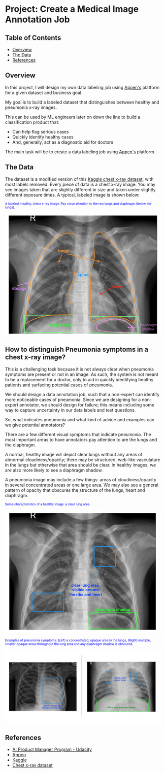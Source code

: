 #  Project: Create a Medical Image Annotation Job

## Table of Contents 

- [Overview](#overview) 
- [The Data](#data)
- [References](#references)

## Overview  <a name="overview"/>

In this project, I will design my own data labeling job using [Appen's](https://appen.com/) platform for a given dataset and business goal. 

My goal is to build a labeled dataset that distinguishes between healthy and pneumonia x-ray images.

This can be used by ML engineers later on down the line to build a classification product that:

- Can help flag serious cases
- Quickly identify healthy cases
- And, generally, act as a diagnostic aid for doctors

The main task will be to create a data labeling job using [Appen's](https://appen.com/) platform.

## The Data  <a name="data"/>
The dataset is a modified version of this [Kaggle chest x-ray dataset](https://www.kaggle.com/paultimothymooney/chest-xray-pneumonia), with most labels removed. Every piece of data is a chest x-ray image. You may see images taken that are slightly different in size and taken under slightly different exposure times. A typical, labeled image is shown below:

<p style="color:blue;font-size:10px;">A labeled, healthy, chest x-ray image. Pay close attention to the two lungs and diaphragm (below the lungs).</p>

![annotated-chest-xray.png](Data_Annotation_Project_Files/images/annotated-chest-xray.png)


## How to distinguish Pneumonia symptoms in a chest x-ray image?

This is a challenging task because it is not always clear when pneumonia symptoms are present or not in an image. As such, the system is not meant to be a replacement for a doctor, only to aid in quickly identifying healthy patients and surfacing potential cases of pneumonia.

We should design a data annotation job, such that a non-expert can identify more noticeable cases of pneumonia. Since we are designing for a non-expert annotator, we should design for failure; this means including some way to capture uncertainty in our data labels and test questions.

So, what indicates pneumonia and what kind of advice and examples can we give potential annotators?

There are a few different visual symptoms that indicate pneumonia. The most important areas to have annotators pay attention to are the lungs and the diaphragm.

A normal, healthy image will depict clear lungs without any areas of abnormal cloudiness/opacity; there may be structured, web-like vasculature in the lungs but otherwise that area should be clear. In healthy images, we are also more likely to see a diaphragm shadow.

A pneumonia image may include a few things: areas of cloudiness/opacity in several concentrated areas or one large area. We may also see a general pattern of opacity that obscures the structure of the lungs, heart and diaphragm.

<p style="color:blue;font-size:10px;">Some characteristics of a healthy image: a clear lung area.</p>

![healthy-example.png](Data_Annotation_Project_Files/images/healthy-example.png)

<p style="color:blue;font-size:10px;">Examples of pneumonia symptoms: (Left) a concentrated, opaque area in the lungs, (Right) multiple, smaller opaque areas throughout the lung area and any diaphragm shadow is obscured.</p>

![pneumonia-examples.png](Data_Annotation_Project_Files/images/pneumonia-examples.png)


## References <a name="references"/>

- [AI Product Manager Program - Udacity](https://www.udacity.com/course/ai-product-manager-nanodegree--nd088)
- [Appen](https://appen.com/)
- [Kaggle](https://www.kaggle.com)
- [Chest x-ray dataset](https://www.kaggle.com/paultimothymooney/chest-xray-pneumonia)

